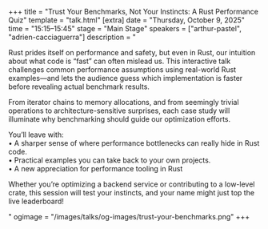+++
title = "Trust Your Benchmarks, Not Your Instincts: A Rust Performance Quiz"
template = "talk.html"
[extra]
  date = "Thursday, October 9, 2025"
  time = "15:15–15:45"
  stage = "Main Stage"
  speakers = ["arthur-pastel", "adrien-cacciaguerra"]
  description = "<p>Rust prides itself on performance and safety, but even in Rust, our intuition about what code is “fast” can often mislead us. This interactive talk challenges common performance assumptions using real-world Rust examples—and lets the audience guess which implementation is faster before revealing actual benchmark results.</p><p>From iterator chains to memory allocations, and from seemingly trivial operations to architecture-sensitive surprises, each case study will illuminate why benchmarking should guide our optimization efforts.</p><p>You’ll leave with:<br/>• A sharper sense of where performance bottlenecks can really hide in Rust code.<br/>• Practical examples you can take back to your own projects.<br/>• A new appreciation for performance tooling in Rust</p><p>Whether you’re optimizing a backend service or contributing to a low-level crate, this session will test your instincts, and your name might just top the live leaderboard!</p>"
  ogimage = "/images/talks/og-images/trust-your-benchmarks.png"
+++
